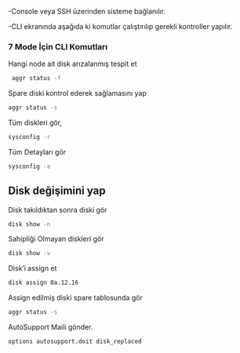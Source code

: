 -Console veya SSH üzerinden sisteme bağlanılır.

-CLI ekranında aşağıda ki komutlar çalıştırılıp gerekli kontroller yapılır.

### 7 Mode İçin CLI Komutları

Hangi node ait disk arızalanmış tespit et
```sh
 aggr status -f
```

Spare diski kontrol ederek sağlamasını yap

```sh
aggr status -s
```

Tüm diskleri gör,
```sh
sysconfig -r
```

Tüm Detayları gör
```sh
sysconfig -a
```

## Disk değişimini yap

Disk takıldıktan sonra diski gör
```sh
disk show -n
```

Sahipliği Olmayan diskleri gör
```sh
disk show -v  
```

Disk’i assign et
```sh
disk assign 0a.12.16
```

Assign edilmiş diski spare tablosunda gör
```sh
aggr status -s 
```

AutoSupport Maili gönder.
```sh
options autosupport.doit disk_replaced
```


